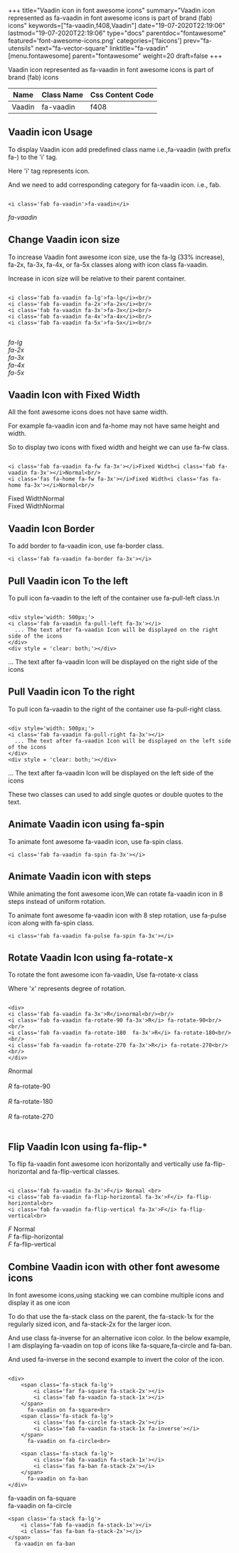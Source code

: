 +++
title="Vaadin icon in font awesome icons"
summary="Vaadin icon represented as fa-vaadin in font awesome icons is part of brand (fab) icons"
keywords=["fa-vaadin,f408,Vaadin"]
date="19-07-2020T22:19:06"
lastmod="19-07-2020T22:19:06"
type="docs"
parentdoc="fontawesome"
featured='font-awesome-icons.png'
categories=['faicons']
prev="fa-utensils"
next="fa-vector-square"
linktitle="fa-vaadin"
[menu.fontawesome]
parent="fontawesome"
weight=20
draft=false
+++


Vaadin icon represented as fa-vaadin in font awesome icons is part of brand (fab) icons

<div class='table-responsive'><table class='table'><thead><tr><th>Name</th><th>Class Name</th><th>Css Content Code</th></tr></thead><tbody><tr><td>Vaadin</td><td>fa-vaadin</td><td>f408</td></tr></tbody></table></div>



## Vaadin icon Usage

To display Vaadin icon add predefined class name i.e.,fa-vaadin (with prefix fa-) to the 'i' tag.

Here 'i' tag represents icon.

And we need to add corresponding category for fa-vaadin icon. i.e., fab.


```

<i class='fab fa-vaadin'>fa-vaadin</i>
```

<i class='fab fa-vaadin'>fa-vaadin</i>




## Change Vaadin icon size
To increase Vaadin font awesome icon size, use the fa-lg (33% increase), fa-2x, fa-3x, fa-4x, or fa-5x classes along with icon class fa-vaadin.

Increase in icon size will be relative to their parent container. 

```

<i class='fab fa-vaadin fa-lg'>fa-lg</i><br/>
<i class='fab fa-vaadin fa-2x'>fa-2x</i><br/>
<i class='fab fa-vaadin fa-3x'>fa-3x</i><br/>
<i class='fab fa-vaadin fa-4x'>fa-4x</i><br/>
<i class='fab fa-vaadin fa-5x'>fa-5x</i><br/>
            
```

<i class='fab fa-vaadin fa-lg'>fa-lg</i><br/>
<i class='fab fa-vaadin fa-2x'>fa-2x</i><br/>
<i class='fab fa-vaadin fa-3x'>fa-3x</i><br/>
<i class='fab fa-vaadin fa-4x'>fa-4x</i><br/>
<i class='fab fa-vaadin fa-5x'>fa-5x</i><br/>
            



## Vaadin Icon with Fixed Width 

All the font awesome icons does not have same width.

For example fa-vaadin icon and fa-home may not have same height and width.

So to display two icons with fixed width and height we can use fa-fw class.


```

<i class='fab fa-vaadin fa-fw fa-3x'></i>Fixed Width<i class='fab fa-vaadin fa-3x'></i>Normal<br/>
<i class='fas fa-home fa-fw fa-3x'></i>Fixed Width<i class='fas fa-home fa-3x'></i>Normal<br/>
```

<i class='fab fa-vaadin fa-fw fa-3x'></i>Fixed Width<i class='fab fa-vaadin fa-3x'></i>Normal<br/>
<i class='fas fa-home fa-fw fa-3x'></i>Fixed Width<i class='fas fa-home fa-3x'></i>Normal<br/>



## Vaadin Icon Border 

To add border to fa-vaadin icon, use fa-border class.


```
<i class='fab fa-vaadin fa-border fa-3x'></i>

```
<i class='fab fa-vaadin fa-border fa-3x'></i>





## Pull Vaadin icon To the left

To pull icon fa-vaadin to the left of the container use fa-pull-left class.\n

```

<div style='width: 500px;'>
<i class='fab fa-vaadin fa-pull-left fa-3x'></i>
  ... The text after fa-vaadin Icon will be displayed on the right side of the icons
</div>
<div style = 'clear: both;'></div>
```

<div style='width: 500px;'>
<i class='fab fa-vaadin fa-pull-left fa-3x'></i>
  ... The text after fa-vaadin Icon will be displayed on the right side of the icons
</div>
<div style = 'clear: both;'></div>




## Pull Vaadin icon To the right
To pull icon fa-vaadin to the right of the container use fa-pull-right class.

```

<div style='width: 500px;'>
<i class='fab fa-vaadin fa-pull-right fa-3x'></i>
  ... The text after fa-vaadin Icon will be displayed on the left side of the icons
</div>
<div style = 'clear: both;'></div>
```

<div style='width: 500px;'>
<i class='fab fa-vaadin fa-pull-right fa-3x'></i>
  ... The text after fa-vaadin Icon will be displayed on the left side of the icons
</div>
<div style = 'clear: both;'></div>

These two classes can used to add single quotes or double quotes to the text.


## Animate Vaadin icon using fa-spin
To animate font awesome fa-vaadin icon, use fa-spin class.

```
<i class='fab fa-vaadin fa-spin fa-3x'></i>
```
<i class='fab fa-vaadin fa-spin fa-3x'></i>




## Animate Vaadin icon with steps
While animating the font awesome icon,We can rotate fa-vaadin icon in 8 steps instead of uniform rotation.

To animate font awesome fa-vaadin icon with 8 step rotation, use fa-pulse icon along with fa-spin class.


```
<i class='fab fa-vaadin fa-pulse fa-spin fa-3x'></i>

```
<i class='fab fa-vaadin fa-pulse fa-spin fa-3x'></i>





## Rotate Vaadin Icon using fa-rotate-x
To rotate the font awesome icon fa-vaadin, Use fa-rotate-x class

Where 'x' represents degree of rotation.


```

<div>
<i class='fab fa-vaadin fa-3x'>R</i>normal<br/><br/>
<i class='fab fa-vaadin fa-rotate-90 fa-3x'>R</i> fa-rotate-90<br/><br/> 
<i class='fab fa-vaadin fa-rotate-180  fa-3x'>R</i> fa-rotate-180<br/><br/> 
<i class='fab fa-vaadin fa-rotate-270 fa-3x'>R</i> fa-rotate-270<br/><br/>
</div>
```

<div>
<i class='fab fa-vaadin fa-3x'>R</i>normal<br/><br/>
<i class='fab fa-vaadin fa-rotate-90 fa-3x'>R</i> fa-rotate-90<br/><br/> 
<i class='fab fa-vaadin fa-rotate-180  fa-3x'>R</i> fa-rotate-180<br/><br/> 
<i class='fab fa-vaadin fa-rotate-270 fa-3x'>R</i> fa-rotate-270<br/><br/>
</div>




## Flip Vaadin Icon using fa-flip-*
To flip fa-vaadin font awesome icon horizontally and vertically use fa-flip-horizontal and fa-flip-vertical classes. 

```

<i class='fab fa-vaadin fa-3x'>F</i> Normal <br>
<i class='fab fa-vaadin fa-flip-horizontal fa-3x'>F</i> fa-flip-horizontal<br>
<i class='fab fa-vaadin fa-flip-vertical fa-3x'>F</i> fa-flip-vertical<br>
```

<i class='fab fa-vaadin fa-3x'>F</i> Normal <br>
<i class='fab fa-vaadin fa-flip-horizontal fa-3x'>F</i> fa-flip-horizontal<br>
<i class='fab fa-vaadin fa-flip-vertical fa-3x'>F</i> fa-flip-vertical<br>




## Combine Vaadin icon with other font awesome icons
In font awesome icons,using stacking we can combine multiple icons and display it as one icon 

To do that use the fa-stack class on the parent, the fa-stack-1x for the regularly sized icon, and fa-stack-2x for the larger icon.

And use class fa-inverse for an alternative icon color. 
In the below example, I am displaying fa-vaadin on top of icons like fa-square,fa-circle and fa-ban.

And used fa-inverse in the second example to invert the color of the icon.

```

<div>
    <span class='fa-stack fa-lg'>
        <i class='far fa-square fa-stack-2x'></i>
        <i class='fab fa-vaadin fa-stack-1x'></i>
    </span>
      fa-vaadin on fa-square<br>
    <span class='fa-stack fa-lg'>
        <i class='fas fa-circle fa-stack-2x'></i>
        <i class='fab fa-vaadin fa-stack-1x fa-inverse'></i>
    </span>
      fa-vaadin on fa-circle<br>

    <span class='fa-stack fa-lg'>
        <i class='fab fa-vaadin fa-stack-1x'></i>
        <i class='fas fa-ban fa-stack-2x'></i>
    </span>
      fa-vaadin on fa-ban
</div>
```

<div>
    <span class='fa-stack fa-lg'>
        <i class='far fa-square fa-stack-2x'></i>
        <i class='fab fa-vaadin fa-stack-1x'></i>
    </span>
      fa-vaadin on fa-square<br>
    <span class='fa-stack fa-lg'>
        <i class='fas fa-circle fa-stack-2x'></i>
        <i class='fab fa-vaadin fa-stack-1x fa-inverse'></i>
    </span>
      fa-vaadin on fa-circle<br>

    <span class='fa-stack fa-lg'>
        <i class='fab fa-vaadin fa-stack-1x'></i>
        <i class='fas fa-ban fa-stack-2x'></i>
    </span>
      fa-vaadin on fa-ban
</div>






